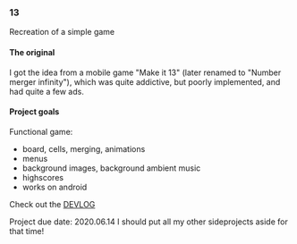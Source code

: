 ### 13
Recreation of a simple game

#### The original
I got the idea from a mobile game "Make it 13" (later renamed to "Number merger infinity"), which was quite addictive, but poorly implemented, and had quite a few ads.

#### Project goals
 Functional game:
- board, cells, merging, animations
- menus
- background images, background ambient music
- highscores
- works on android

Check out the [DEVLOG](DEVLOG.md)

Project due date: 2020.06.14
I should put all my other sideprojects aside for that time!
